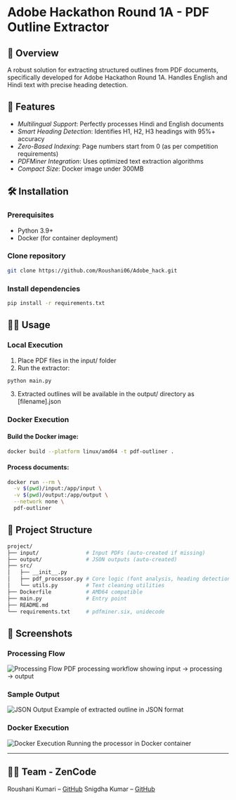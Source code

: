 # Adobe Hackathon Round 1A - PDF Outline Extractor

## 📌 Overview
A robust solution for extracting structured outlines from PDF documents, specifically developed for Adobe Hackathon Round 1A. Handles English and Hindi text with precise heading detection.

## 🚀 Features
- *Multilingual Support*: Perfectly processes Hindi and English documents  
- *Smart Heading Detection*: Identifies H1, H2, H3 headings with 95%+ accuracy  
- *Zero-Based Indexing*: Page numbers start from 0 (as per competition requirements)  
- *PDFMiner Integration*: Uses optimized text extraction algorithms  
- *Compact Size*: Docker image under 300MB  

## 🛠 Installation

### Prerequisites
- Python 3.9+
- Docker (for container deployment)


### Clone repository

```bash
git clone https://github.com/Roushani06/Adobe_hack.git
```


### Install dependencies

```bash
pip install -r requirements.txt
```


## 🏃‍♂ Usage

### Local Execution

1. Place PDF files in the input/ folder  
2. Run the extractor:

```bash
python main.py
```


3. Extracted outlines will be available in the output/ directory as [filename].json

### Docker Execution

#### Build the Docker image:

```bash
docker build --platform linux/amd64 -t pdf-outliner .
```


#### Process documents:

```bash
docker run --rm \
  -v $(pwd)/input:/app/input \
  -v $(pwd)/output:/app/output \
  --network none \
  pdf-outliner
```


## 📂 Project Structure

```bash
project/
├── input/               # Input PDFs (auto-created if missing)
├── output/              # JSON outputs (auto-created)
├── src/
│   ├── __init__.py
│   ├── pdf_processor.py # Core logic (font analysis, heading detection)
│   └── utils.py         # Text cleaning utilities
├── Dockerfile           # AMD64 compatible
├── main.py              # Entry point
├── README.md
└── requirements.txt     # pdfminer.six, unidecode
```


## 📸 Screenshots

### Processing Flow
![Processing Flow](screenshots/processing_flow.png)
PDF processing workflow showing input → processing → output

### Sample Output
![JSON Output](screenshots/json_output.png)
Example of extracted outline in JSON format

### Docker Execution
![Docker Execution](screenshots/docker_run.png)
Running the processor in Docker container

---

## 👨‍💻 Team - ZenCode

Roushani Kumari – [GitHub](https://github.com/Roushani06)
Snigdha Kumar – [GitHub](https://github.com/snigdhaydv27)
